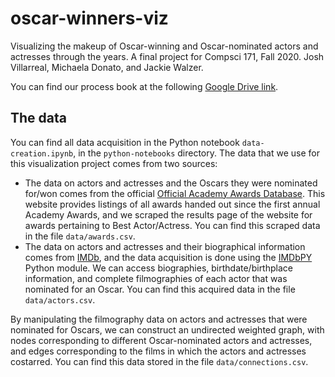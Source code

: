 # oscar-winners-viz

Visualizing the makeup of Oscar-winning and Oscar-nominated actors and actresses through the years. 
A final project for Compsci 171, Fall 2020.
Josh Villarreal, Michaela Donato, and Jackie Walzer.

You can find our process book at the following <a href="https://docs.google.com/document/d/1e8gJDs7d25U-E5SKizLKKor6LjmbjRTPTelMwxdRuVs/edit?usp=sharing">Google Drive link</a>.

## The data

You can find all data acquisition in the Python notebook `data-creation.ipynb`, in the `python-notebooks` directory. The data that we use for this visualization project comes from two sources:
- The data on actors and actresses and the Oscars they were nominated for/won comes from the official <a href="http://awardsdatabase.oscars.org/">Official Academy Awards Database</a>. This website provides listings of all awards handed out since the first annual Academy Awards, and we scraped the results page of the website for awards pertaining to Best Actor/Actress. You can find this scraped data in the file `data/awards.csv`.
- The data on actors and actresses and their biographical information comes from <a href="https://www.imdb.com/">IMDb</a>, and the data acquisition is done using the <a href="https://buildmedia.readthedocs.org/media/pdf/imdbpy/latest/imdbpy.pdf">IMDbPY</a> Python module. We can access biographies, birthdate/birthplace information, and complete filmographies of each actor that was nominated for an Oscar. You can find this acquired data in the file `data/actors.csv`.

By manipulating the filmography data on actors and actresses that were nominated for Oscars, we can construct an undirected weighted graph, with nodes corresponding to different Oscar-nominated actors and actresses, and edges corresponding to the films in which the actors and actresses costarred. You can find this data stored in the file `data/connections.csv`.

